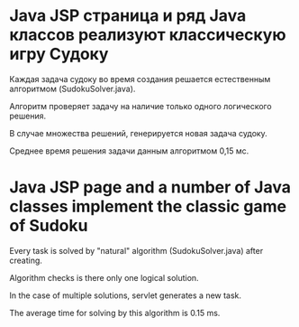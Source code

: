 # Java JSP страница и ряд Java классов реализуют классическую игру Судоку

Каждая задача судоку во время создания решается естественным алгоритмом (SudokuSolver.java).

Алгоритм проверяет задачу на наличие только одного логического решения.

В случае множества решений, генерируется новая задача судоку.

Среднее время решения задачи данным алгоритмом 0,15 мс.


# Java JSP page and a number of Java classes implement the classic game of Sudoku

Every task is solved by "natural" algorithm (SudokuSolver.java) after creating.

Algorithm checks is there only one logical solution.

In the case of multiple solutions, servlet generates a new task.

The average time for solving by this algorithm is 0.15 ms.
